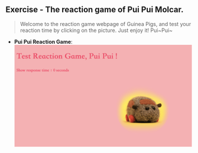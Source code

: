## Exercise - The reaction game of Pui Pui Molcar.

> Welcome to the reaction game webpage of Guinea Pigs, and test your reaction time by clicking on the picture. Just enjoy it! Pui~Pui~

- **Pui Pui Reaction Game**:
[![Pui Pui Reaction Game](img/og-img.png "Pui Pui Reaction Game")](https://quinhsieh.github.io/reaction-game)

